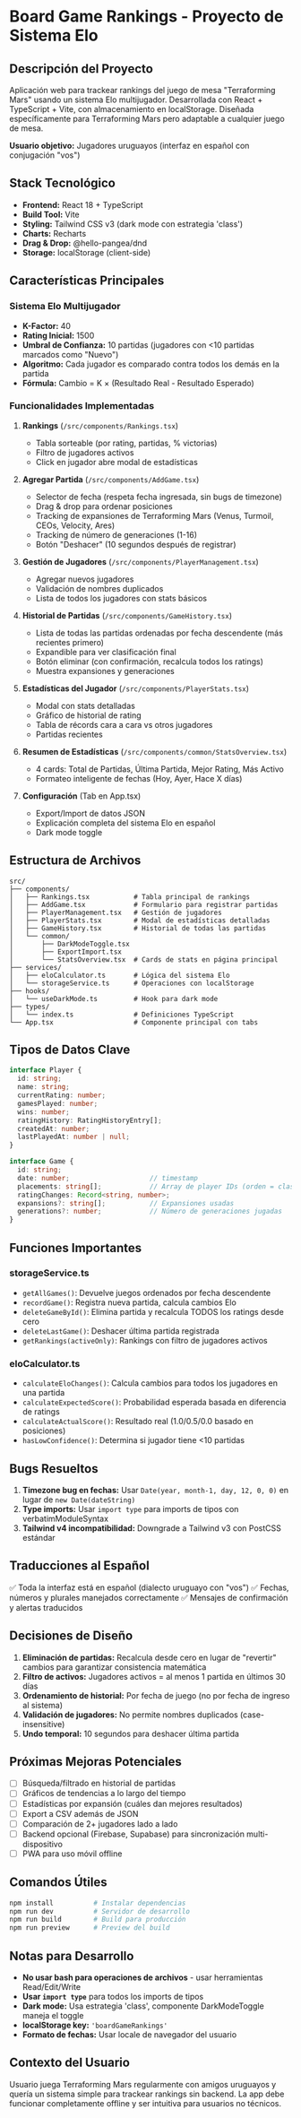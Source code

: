 # Board Game Rankings - Proyecto de Sistema Elo

## Descripción del Proyecto

Aplicación web para trackear rankings del juego de mesa "Terraforming Mars" usando un sistema Elo multijugador. Desarrollada con React + TypeScript + Vite, con almacenamiento en localStorage. Diseñada específicamente para Terraforming Mars pero adaptable a cualquier juego de mesa.

**Usuario objetivo:** Jugadores uruguayos (interfaz en español con conjugación "vos")

## Stack Tecnológico

- **Frontend:** React 18 + TypeScript
- **Build Tool:** Vite
- **Styling:** Tailwind CSS v3 (dark mode con estrategia 'class')
- **Charts:** Recharts
- **Drag & Drop:** @hello-pangea/dnd
- **Storage:** localStorage (client-side)

## Características Principales

### Sistema Elo Multijugador
- **K-Factor:** 40
- **Rating Inicial:** 1500
- **Umbral de Confianza:** 10 partidas (jugadores con <10 partidas marcados como "Nuevo")
- **Algoritmo:** Cada jugador es comparado contra todos los demás en la partida
- **Fórmula:** Cambio = K × (Resultado Real - Resultado Esperado)

### Funcionalidades Implementadas

1. **Rankings** (`/src/components/Rankings.tsx`)
   - Tabla sorteable (por rating, partidas, % victorias)
   - Filtro de jugadores activos
   - Click en jugador abre modal de estadísticas

2. **Agregar Partida** (`/src/components/AddGame.tsx`)
   - Selector de fecha (respeta fecha ingresada, sin bugs de timezone)
   - Drag & drop para ordenar posiciones
   - Tracking de expansiones de Terraforming Mars (Venus, Turmoil, CEOs, Velocity, Ares)
   - Tracking de número de generaciones (1-16)
   - Botón "Deshacer" (10 segundos después de registrar)

3. **Gestión de Jugadores** (`/src/components/PlayerManagement.tsx`)
   - Agregar nuevos jugadores
   - Validación de nombres duplicados
   - Lista de todos los jugadores con stats básicos

4. **Historial de Partidas** (`/src/components/GameHistory.tsx`)
   - Lista de todas las partidas ordenadas por fecha descendente (más recientes primero)
   - Expandible para ver clasificación final
   - Botón eliminar (con confirmación, recalcula todos los ratings)
   - Muestra expansiones y generaciones

5. **Estadísticas del Jugador** (`/src/components/PlayerStats.tsx`)
   - Modal con stats detalladas
   - Gráfico de historial de rating
   - Tabla de récords cara a cara vs otros jugadores
   - Partidas recientes

6. **Resumen de Estadísticas** (`/src/components/common/StatsOverview.tsx`)
   - 4 cards: Total de Partidas, Última Partida, Mejor Rating, Más Activo
   - Formateo inteligente de fechas (Hoy, Ayer, Hace X días)

7. **Configuración** (Tab en App.tsx)
   - Export/Import de datos JSON
   - Explicación completa del sistema Elo en español
   - Dark mode toggle

## Estructura de Archivos

```
src/
├── components/
│   ├── Rankings.tsx           # Tabla principal de rankings
│   ├── AddGame.tsx            # Formulario para registrar partidas
│   ├── PlayerManagement.tsx   # Gestión de jugadores
│   ├── PlayerStats.tsx        # Modal de estadísticas detalladas
│   ├── GameHistory.tsx        # Historial de todas las partidas
│   └── common/
│       ├── DarkModeToggle.tsx
│       ├── ExportImport.tsx
│       └── StatsOverview.tsx  # Cards de stats en página principal
├── services/
│   ├── eloCalculator.ts       # Lógica del sistema Elo
│   └── storageService.ts      # Operaciones con localStorage
├── hooks/
│   └── useDarkMode.ts         # Hook para dark mode
├── types/
│   └── index.ts               # Definiciones TypeScript
└── App.tsx                    # Componente principal con tabs
```

## Tipos de Datos Clave

```typescript
interface Player {
  id: string;
  name: string;
  currentRating: number;
  gamesPlayed: number;
  wins: number;
  ratingHistory: RatingHistoryEntry[];
  createdAt: number;
  lastPlayedAt: number | null;
}

interface Game {
  id: string;
  date: number;                    // timestamp
  placements: string[];            // Array de player IDs (orden = clasificación)
  ratingChanges: Record<string, number>;
  expansions?: string[];           // Expansiones usadas
  generations?: number;            // Número de generaciones jugadas
}
```

## Funciones Importantes

### storageService.ts
- `getAllGames()`: Devuelve juegos ordenados por fecha descendente
- `recordGame()`: Registra nueva partida, calcula cambios Elo
- `deleteGameById()`: Elimina partida y recalcula TODOS los ratings desde cero
- `deleteLastGame()`: Deshacer última partida registrada
- `getRankings(activeOnly)`: Rankings con filtro de jugadores activos

### eloCalculator.ts
- `calculateEloChanges()`: Calcula cambios para todos los jugadores en una partida
- `calculateExpectedScore()`: Probabilidad esperada basada en diferencia de ratings
- `calculateActualScore()`: Resultado real (1.0/0.5/0.0 basado en posiciones)
- `hasLowConfidence()`: Determina si jugador tiene <10 partidas

## Bugs Resueltos

1. **Timezone bug en fechas:** Usar `Date(year, month-1, day, 12, 0, 0)` en lugar de `new Date(dateString)`
2. **Type imports:** Usar `import type` para imports de tipos con verbatimModuleSyntax
3. **Tailwind v4 incompatibilidad:** Downgrade a Tailwind v3 con PostCSS estándar

## Traducciones al Español

✅ Toda la interfaz está en español (dialecto uruguayo con "vos")
✅ Fechas, números y plurales manejados correctamente
✅ Mensajes de confirmación y alertas traducidos

## Decisiones de Diseño

1. **Eliminación de partidas:** Recalcula desde cero en lugar de "revertir" cambios para garantizar consistencia matemática
2. **Filtro de activos:** Jugadores activos = al menos 1 partida en últimos 30 días
3. **Ordenamiento de historial:** Por fecha de juego (no por fecha de ingreso al sistema)
4. **Validación de jugadores:** No permite nombres duplicados (case-insensitive)
5. **Undo temporal:** 10 segundos para deshacer última partida

## Próximas Mejoras Potenciales

- [ ] Búsqueda/filtrado en historial de partidas
- [ ] Gráficos de tendencias a lo largo del tiempo
- [ ] Estadísticas por expansión (cuáles dan mejores resultados)
- [ ] Export a CSV además de JSON
- [ ] Comparación de 2+ jugadores lado a lado
- [ ] Backend opcional (Firebase, Supabase) para sincronización multi-dispositivo
- [ ] PWA para uso móvil offline

## Comandos Útiles

```bash
npm install          # Instalar dependencias
npm run dev          # Servidor de desarrollo
npm run build        # Build para producción
npm run preview      # Preview del build
```

## Notas para Desarrollo

- **No usar bash para operaciones de archivos** - usar herramientas Read/Edit/Write
- **Usar `import type`** para todos los imports de tipos
- **Dark mode:** Usa estrategia 'class', componente DarkModeToggle maneja el toggle
- **localStorage key:** `'boardGameRankings'`
- **Formato de fechas:** Usar locale de navegador del usuario

## Contexto del Usuario

Usuario juega Terraforming Mars regularmente con amigos uruguayos y quería un sistema simple para trackear rankings sin backend. La app debe funcionar completamente offline y ser intuitiva para usuarios no técnicos.
